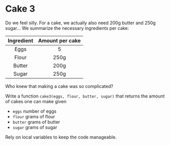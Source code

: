 # Cake 3

Do we feel silly.
For a cake, we actually also need 200g butter and 250g sugar...
We summarize the necessary ingredients per cake:


| Ingredient | Amount per cake |
| :--------: | :-------------: |
| Eggs       | 5               |
| Flour      | 250g            |
| Butter     | 200g            |
| Sugar      | 250g            |


Who knew that making a cake was so complicated?

Write a function `cake3(eggs, flour, butter, sugar)` that returns the amount of cakes one can make given

* `eggs` number of eggs
* `flour` grams of flour
* `butter` grams of butter
* `sugar` grams of sugar

Rely on local variables to keep the code manageable.



